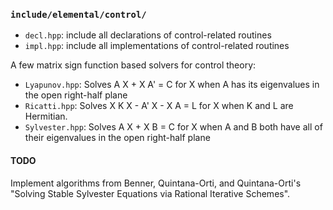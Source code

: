### `include/elemental/control/`

- `decl.hpp`: include all declarations of control-related routines
- `impl.hpp`: include all implementations of control-related routines

A few matrix sign function based solvers for control theory:

-  `Lyapunov.hpp`: Solves A X + X A' = C for X when A has its eigenvalues
   in the open right-half plane
-  `Ricatti.hpp`: Solves X K X - A' X - X A = L for X when K and L are 
   Hermitian.
-  `Sylvester.hpp`: Solves A X + X B = C for X when A and B both have all of 
   their eigenvalues in the open right-half plane

#### TODO

Implement algorithms from Benner, Quintana-Orti, and Quintana-Orti's 
"Solving Stable Sylvester Equations via Rational Iterative Schemes".
